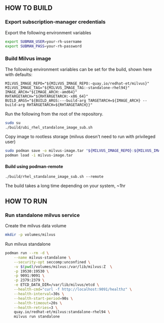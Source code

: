 ## HOW TO BUILD

### Export subscription-manager credentials

Export the following environment variables

```bash
export SUBMAN_USER=your-rh-username
export SUBMAN_PASS=your-rh-password
```

### Build Milvus image

The following environment variables can be set for the build, shown here with defaults:

```
MILVUS_IMAGE_REPO="${MILVUS_IMAGE_REPO:-quay.io/redhat-et/milvus}"
MILVUS_IMAGE_TAG="${MILVUS_IMAGE_TAG:-standalone-rhel94}"
IMAGE_ARCH="${IMAGE_ARCH:-amd64}"
RHTARGETARCH="${RHTARGETARCH:-x86_64}"
BUILD_ARGS="${BUILD_ARGS:---build-arg TARGETARCH=${IMAGE_ARCH} --build-arg RHTARGETARCH=${RHTARGETARCH}}"
```

Run the following from the root of the repository.

```bash
sudo su
./build/ubi_rhel_standalone_image_sub.sh
```

Copy image to rootless storage (milvus doesn't need to run with privileged user)

```bash
sudo podman save -o milvus-image.tar "${MILVUS_IMAGE_REPO}:${MILVUS_IMAGE_TAG}"
podman load -i milvus-image.tar
```

#### Build using podman-remote

```
./build/rhel_standalone_image_sub.sh --remote
```

The build takes a long time depending on your system, ~1hr

## HOW TO RUN

### Run standalone milvus service

Create the milvus data volume

```bash
mkdir -p volumes/milvus
```

Run milvus standalone

```bash
podman run --rm -d \
    --name milvus-standalone \
    --security-opt seccomp:unconfined \
    -v $(pwd)/volumes/milvus:/var/lib/milvus:Z  \
    -p 19530:19530 \
    -p 9091:9091 \
    -p 2379:2379 \
    -e ETCD_DATA_DIR=/var/lib/milvus/etcd \
    --health-cmd="curl -f http://localhost:9091/healthz" \
    --health-interval=30s \
    --health-start-period=90s \
    --health-timeout=20s \
    --health-retries=3 \
    quay.io/redhat-et/milvus:standalone-rhel94 \
    milvus run standalone
```
